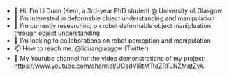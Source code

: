 - 👋 Hi, I’m Li Duan (Ken), a 3rd-year PhD student @ University of Glasgow
- 👀 I’m interested in deformable object understanding and manipulation
- 🌱 I’m currently researching on robot deformable object manipluation through object understanding 
- 💞️ I’m looking to collaborations on robot perception and manipulation
- 📫 How to reach me: @liduanglasgow (Twitter)
- 👀 My Youtube channel for the video demonstrations of my project: https://www.youtube.com/channel/UCadViRtMTtdZRFJNZMqtZyA

<!---
LiDuanAtGlasgow/LiDuanAtGlasgow is a ✨ special ✨ repository because its `README.md` (this file) appears on your GitHub profile.
You can click the Preview link to take a look at your changes.
--->
